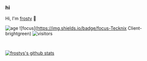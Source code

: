 ### hi
Hi, I'm [frosty](https://youtube.com/frostyhq) 👋

![age](https://img.shields.io/badge/age-16-blue)
![focus](https://img.shields.io/badge/focus-Tecknix Client-brightgreen)
![visitors](https://windard-visitor-badge.glitch.me/badge?page_id=windard.github.profile)

<br />

[![frostys's github stats](https://github-readme-stats.vercel.app/api?username=egirlfrosty&show_icons=true)](https://github.com/egirlfrosty)

